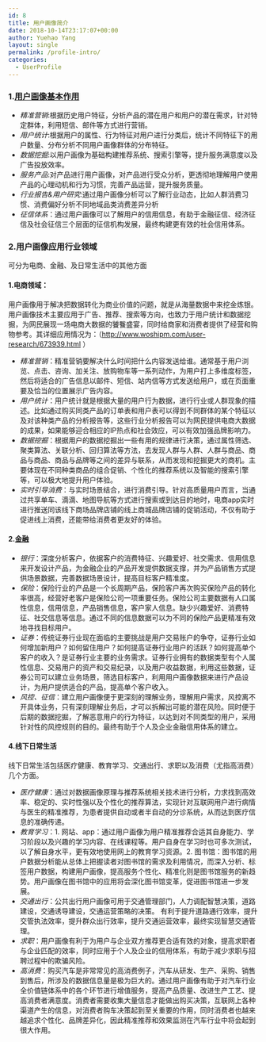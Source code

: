```yaml
---
id: 8
title: 用户画像简介
date: 2018-10-14T23:17:07+00:00
author: Yuehao Yang
layout: single
permalink: /profile-intro/
categories:
  - UserProfile
---
```



### 1.[用户画像基本作用](https://blog.csdn.net/zzhhoubin/article/details/79727130)
* *精准营销*:根据历史用户特征，分析产品的潜在用户和用户的潜在需求，针对特定群体，利用短信、邮件等方式进行营销。
* *用户统计*:根据用户的属性、行为特征对用户进行分类后，统计不同特征下的用户数量、分布分析不同用户画像群体的分布特征。
* *数据挖掘*:以用户画像为基础构建推荐系统、搜索引擎等，提升服务满意度以及广告投放效率。
* *服务产品*:对产品进行用户画像，对产品进行受众分析，更透彻地理解用户使用产品的心理动机和行为习惯，完善产品运营，提升服务质量。
* *行业报告&用户研究*:通过用户画像分析可以了解行业动态，比如人群消费习惯、消费偏好分析不同地域品类消费差异分析
* *征信体系*：通过用户画像可以了解用户的信用信息，有助于金融征信、经济征信及社会征信三个层面的征信机构发展，最终构建更有效的社会信用体系。

### 2.用户画像应用行业领域
可分为电商、金融、及日常生活中的其他方面
#### 1.电商领域：
用户画像用于解决把数据转化为商业价值的问题，就是从海量数据中来挖金炼银。用户画像技术主要应用于广告、推荐、搜索等方向，也致力于用户统计和数据挖掘，为网民展现一场电商大数据的饕餮盛宴，同时给商家和消费者提供了经营和购物参考。其详细应用情况为：（http://www.woshipm.com/user-research/673939.html ）
* *精准营销*：精准营销要解决什么时间把什么内容发送给谁。通常基于用户浏览、点击、咨询、加关注、放购物车等一系列动作，为用户打上多维度标签，然后将适合的广告信息以邮件、短信、站内信等方式发送给用户，或在页面重要及恰当的位置展示广告内容。
* *用户统计*：用户统计就是根据大量的用户行为数据，进行行业或人群现象的描述。比如通过购买同类产品的订单表和用户表可以得到不同群体的某个特征以及对该种类产品的分析报告等，这些行业分析报告可以为网民提供电商大数据的成果，如果能够迎合相应的IP热点和社会效应，可以有效加强品牌影响力。
* *数据挖掘*：根据用户的数据挖掘出一些有用的规律进行决策，通过属性筛选、聚类算法、关联分析、回归算法等方法，去发现人群与人群、人群与商品、商品与商品、商品与品牌等之间的差异与联系，从而发现和挖掘更大的商机。主要体现在不同种类商品的组合促销、个性化的推荐系统以及智能的搜索引擎等，可以极大地提升用户体验。
* *实时引导消费*：与实时场景结合，进行消费引导。针对高质量用户而言，当通过共享单车、滴滴、地图导航等方式进行搜索或到达目的地时，电商app实时进行推送同该线下商场品牌店铺的线上商城品牌店铺的促销活动，不仅有助于促进线上消费，还能带给消费者更友好的体验。

#### 2.[金融](https://blog.csdn.net/javastart/article/details/49443431)
* *银行*：深度分析客户，依据客户的消费特征、兴趣爱好、社交需求、信用信息来开发设计产品，为金融企业的产品开发提供数据支撑，并为产品销售方式提供场景数据，完善数据场景设计，提高目标客户精准度。
* *保险*：保险行业的产品是一个长周期产品，保险客户再次购买保险产品的转化率很高，经营好老客户是保险公司一项重要任务。保险公司主要数据有人口属性信息，信用信息，产品销售信息，客户家人信息。缺少兴趣爱好、消费特征、社交信息等信息。通过不同的信息数据可以为不同的保险产品更精准有效地寻找目标用户。
* *证券*：传统证券行业现在面临的主要挑战是用户交易账户的争夺，证券行业如何增加新用户？如何留住用户？如何提高证券行业用户的活跃？如何提高单个客户的收入？是证券行业主要的业务需求。证券行业拥有的数据类型有个人属性信息、交易用户的资产和交易纪录，以及用户收益数据，利用这些数据，证券公司可以建立业务场景，筛选目标客户，利用用户画像数据来进行产品设计，为用户提供适合的产品，提高单个客户收入。
* *风控、征信*：建立用户画像便于更深刻的理解业务，理解用户需求，风控离不开具体业务，只有深刻理解业务后，才可以拆解出可能的潜在风险。同时便于后期的数据挖掘，了解恶意用户的行为特征，以达到对不同类型的用户，采用针对性的风控规则的目的。最终有助于个人及企业金融信用体系的建立。

#### 4.线下日常生活
线下日常生活包括医疗健康、教育学习、交通出行、求职以及消费（尤指高消费）几个方面。
* *医疗健康*：通过对数据画像原理与推荐系统相关技术进行分析，力求找到高效率、稳定的、实时性强以及个性化的推荐算法，实现针对互联网用户进行病情与医生的精准推荐，为患者提供自动或者半自动的分诊系统，从而达到医疗信息的准确传递。
* *教育学习*：1. 网站、app：通过用户画像为用户精准推荐合适其自身能力、学习阶段以及兴趣的学习内容、在线课程等。用户自身在学习时也可多次测试，以了解自身水平，更有效地使用网上的教育学习资源。2. 图书馆：图书馆的用户数据分析能从总体上把握读者对图书馆的需求及利用情况，而深入分析、标签用户数据，构建用户画像，提高服务个性化、精准化则是图书馆服务的新趋势。用户画像在图书馆中的应用将会深化图书馆变革，促进图书馆进一步发展。
* *交通出行*：公共出行用户画像可用于交通管理部门，人力调配智慧决策，道路建设，交通诱导建设，交通运营策略的决策。 有利于提升道路通行效率，提升交管执法效率，提升群众出行效率，提升交通运营效率，最终实现智慧交通管理。
* *求职*：用户画像有利于为用户与企业双方推荐更合适有效的对象，提高求职者与企业匹配的效率，同时应用于个人及企业的信用体系，有助于减少求职与招聘过程中的欺骗风险。
* *高消费*：购买汽车是非常常见的高消费例子，汽车从研发、生产、采购、销售到售后，所涉及的数据信息量是极为巨大的。通过用户画像有助于对汽车行业全价值链体系中的各个环节进行增值服务，提高产品质量、改进生产工艺、提高消费者满意度。消费者需要收集大量信息才能做出购买决策，互联网上各种渠道产生的信息，对消费者购车决策起到至关重要的作用，同时消费者也越来越追求个性化、品牌差异化，因此精准推荐和效果监测在汽车行业中将会起到很大作用。
